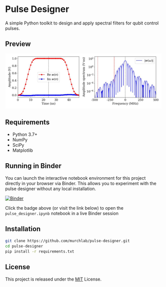 # Pulse Designer

A simple Python toolkit to design and apply spectral filters for qubit control pulses.

## Preview

![preview](https://github.com/murchlab/pulse-designer/blob/main/figures/pulse_combined.jpg?raw=true)

## Requirements

- Python 3.7+
- NumPy
- SciPy
- Matplotlib

## Running in Binder

You can launch the interactive notebook environment for this project directly in your browser via Binder. This allows you to experiment with the pulse designer without any local installation.

[![Binder](https://mybinder.org/badge_logo.svg)](https://mybinder.org/v2/gh/murchlab/pulse-designer/HEAD?urlpath=%2Fdoc%2Ftree%2Fpulse_designer.ipynb)

Click the badge above (or visit the link below) to open the `pulse_designer.ipynb` notebook in a live Binder session

## Installation

```bash
git clone https://github.com/murchlab/pulse-designer.git
cd pulse-designer
pip install -r requirements.txt
```

## License

This project is released under the [MIT](https://github.com/murchlab/pulse-designer/blob/main/LICENSE) License.
